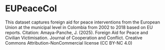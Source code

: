 # EUPeaceCol
This dataset captures foreign aid for peace interventions from the European Union at the municipal level in Colombia from 2002 to 2018 based on EU reports. Citation:  Amaya-Panche, J. (2025). Foreign Aid for Peace and Civilian Victimisation. Journal of Cooperation and Conflict. Creative Commons Attribution-NonCommercial license (CC BY-NC 4.0)
